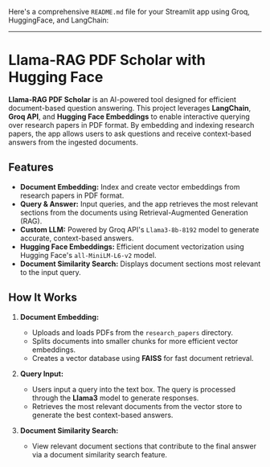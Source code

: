 Here's a comprehensive `README.md` file for your Streamlit app using Groq, HuggingFace, and LangChain:

---

# Llama-RAG PDF Scholar with Hugging Face

**Llama-RAG PDF Scholar** is an AI-powered tool designed for efficient document-based question answering. This project leverages **LangChain**, **Groq API**, and **Hugging Face Embeddings** to enable interactive querying over research papers in PDF format. By embedding and indexing research papers, the app allows users to ask questions and receive context-based answers from the ingested documents.

## Features

- **Document Embedding:** Index and create vector embeddings from research papers in PDF format.
- **Query & Answer:** Input queries, and the app retrieves the most relevant sections from the documents using Retrieval-Augmented Generation (RAG).
- **Custom LLM:** Powered by Groq API's `Llama3-8b-8192` model to generate accurate, context-based answers.
- **Hugging Face Embeddings:** Efficient document vectorization using Hugging Face's `all-MiniLM-L6-v2` model.
- **Document Similarity Search:** Displays document sections most relevant to the input query.

## How It Works

1. **Document Embedding:**
   - Uploads and loads PDFs from the `research_papers` directory.
   - Splits documents into smaller chunks for more efficient vector embeddings.
   - Creates a vector database using **FAISS** for fast document retrieval.

2. **Query Input:**
   - Users input a query into the text box. The query is processed through the **Llama3** model to generate responses.
   - Retrieves the most relevant documents from the vector store to generate the best context-based answers.

3. **Document Similarity Search:**
   - View relevant document sections that contribute to the final answer via a document similarity search feature.
